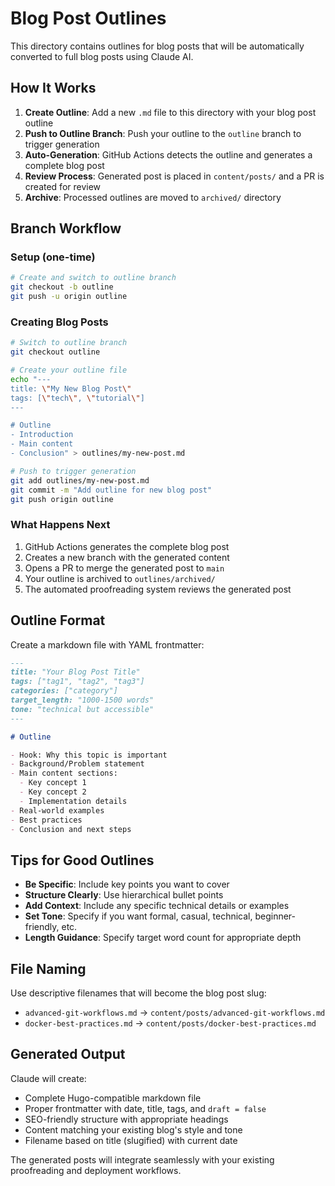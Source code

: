 # Blog Post Outlines

This directory contains outlines for blog posts that will be automatically converted to full blog posts using Claude AI.

## How It Works

1. **Create Outline**: Add a new `.md` file to this directory with your blog post outline
2. **Push to Outline Branch**: Push your outline to the `outline` branch to trigger generation
3. **Auto-Generation**: GitHub Actions detects the outline and generates a complete blog post
4. **Review Process**: Generated post is placed in `content/posts/` and a PR is created for review
5. **Archive**: Processed outlines are moved to `archived/` directory

## Branch Workflow

### Setup (one-time)
```bash
# Create and switch to outline branch
git checkout -b outline
git push -u origin outline
```

### Creating Blog Posts
```bash
# Switch to outline branch
git checkout outline

# Create your outline file
echo "---
title: \"My New Blog Post\"
tags: [\"tech\", \"tutorial\"]
---

# Outline
- Introduction
- Main content
- Conclusion" > outlines/my-new-post.md

# Push to trigger generation
git add outlines/my-new-post.md
git commit -m "Add outline for new blog post"
git push origin outline
```

### What Happens Next
1. GitHub Actions generates the complete blog post
2. Creates a new branch with the generated content
3. Opens a PR to merge the generated post to `main`
4. Your outline is archived to `outlines/archived/`
5. The automated proofreading system reviews the generated post

## Outline Format

Create a markdown file with YAML frontmatter:

```markdown
---
title: "Your Blog Post Title"
tags: ["tag1", "tag2", "tag3"]
categories: ["category"]
target_length: "1000-1500 words"
tone: "technical but accessible"
---

# Outline

- Hook: Why this topic is important
- Background/Problem statement
- Main content sections:
  - Key concept 1
  - Key concept 2
  - Implementation details
- Real-world examples
- Best practices
- Conclusion and next steps
```

## Tips for Good Outlines

- **Be Specific**: Include key points you want to cover
- **Structure Clearly**: Use hierarchical bullet points
- **Add Context**: Include any specific technical details or examples
- **Set Tone**: Specify if you want formal, casual, technical, beginner-friendly, etc.
- **Length Guidance**: Specify target word count for appropriate depth

## File Naming

Use descriptive filenames that will become the blog post slug:
- `advanced-git-workflows.md` → `content/posts/advanced-git-workflows.md`
- `docker-best-practices.md` → `content/posts/docker-best-practices.md`

## Generated Output

Claude will create:
- Complete Hugo-compatible markdown file
- Proper frontmatter with date, title, tags, and `draft = false`
- SEO-friendly structure with appropriate headings
- Content matching your existing blog's style and tone
- Filename based on title (slugified) with current date

The generated posts will integrate seamlessly with your existing proofreading and deployment workflows.